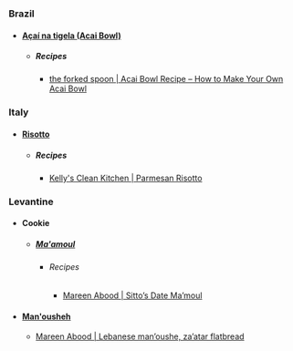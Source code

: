 ### Brazil
- #### [Açaí na tigela (Acai Bowl)](https://en.wikipedia.org/wiki/A%C3%A7a%C3%AD_na_tigela)
	- ##### Recipes
		- [the forked spoon | Acai Bowl Recipe – How to Make Your Own Acai Bowl](https://theforkedspoon.com/acai-bowl/)
### Italy
- #### [Risotto](https://en.wikipedia.org/wiki/Risotto)
	- ##### Recipes
		- [Kelly's Clean Kitchen | Parmesan Risotto](https://kellyscleankitchen.com/2022/06/09/parmesan-risotto/)
### Levantine
- #### Cookie
	- ##### [Ma'amoul](https://en.wikipedia.org/wiki/Ma'amoul)
		- ###### Recipes
			- [Mareen Abood | Sitto’s Date Ma’moul](https://maureenabood.com/sittos-date-mamoul/)
- #### [Man'ousheh](https://en.wikipedia.org/wiki/Manakish)
	- [Mareen Abood | Lebanese man’oushe, za’atar flatbread](https://maureenabood.com/lebanese-manoushe-zaatar-flatbread/)